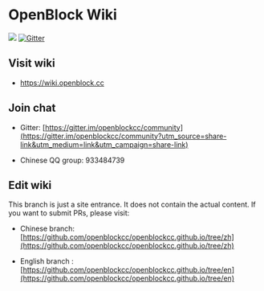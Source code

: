 # OpenBlock Wiki

![](https://img.shields.io/github/workflow/status/openblockcc/openblockcc.github.io/documentation-main/main) [![Gitter](https://badges.gitter.im/openblockcc/community.svg)](https://gitter.im/openblockcc/community?utm_source=badge&utm_medium=badge&utm_campaign=pr-badge)

## Visit wiki

- https://wiki.openblock.cc

## Join chat

- Gitter: [https://gitter.im/openblockcc/community](https://gitter.im/openblockcc/community?utm_source=share-link&utm_medium=link&utm_campaign=share-link)

- Chinese QQ group: 933484739

## Edit wiki

This branch is just a site entrance. It does not contain the actual content. If you want to submit PRs, please visit:

- Chinese branch: [https://github.com/openblockcc/openblockcc.github.io/tree/zh](https://github.com/openblockcc/openblockcc.github.io/tree/zh)

- English branch : [https://github.com/openblockcc/openblockcc.github.io/tree/en](https://github.com/openblockcc/openblockcc.github.io/tree/en)
